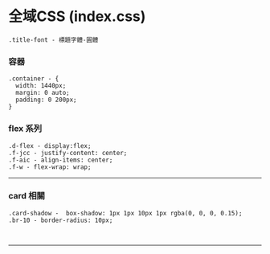 # 全域CSS (index.css)
`.title-font - 標題字體-圓體`

### 容器

```
.container - {
  width: 1440px;
  margin: 0 auto;
  padding: 0 200px;
}
```

### flex 系列
```
.d-flex - display:flex;
.f-jcc - justify-content: center;
.f-aic - align-items: center;
.f-w - flex-wrap: wrap;

```


---

### card 相關
```
.card-shadow -  box-shadow: 1px 1px 10px 1px rgba(0, 0, 0, 0.15);
.br-10 - border-radius: 10px;



```
---
